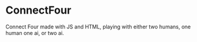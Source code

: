 # ConnectFour

Connect Four made with JS and HTML, playing with either two humans, one human one ai, or two ai.

